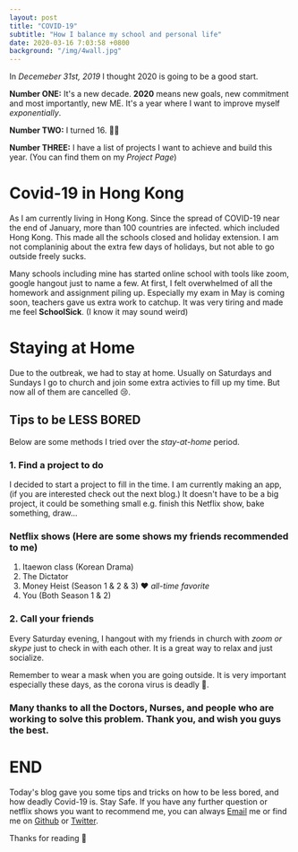 ```yaml
---
layout: post
title: "COVID-19"
subtitle: "How I balance my school and personal life"
date: 2020-03-16 7:03:58 +0800
background: "/img/4wall.jpg"
---
```


In _Decemeber 31st, 2019_ I thought 2020 is going to be a good start.

**Number ONE:** It's a new decade. **2020** means new goals, new commitment and most importantly, new ME. It's a year where I want to improve myself _exponentially_.

**Number TWO:** I turned 16. 🎂🎉

**Number THREE:** I have a list of projects I want to achieve and build this year. (You can find them on my *Project Page*)

# Covid-19 in Hong Kong

As I am currently living in Hong Kong. Since the spread of COVID-19 near the end of January, more than 100 countries are infected. which included Hong Kong. This made all the schools closed and holiday extension. I am not complaninig about the extra few days of holidays, but not able to go outside freely sucks.

Many schools including mine has started online school with tools like zoom, google hangout just to name a few. At first, I felt overwhelmed of all the homework and assignment piling up. Especially my exam in May is coming soon, teachers gave us extra work to catchup. It was very tiring and made me feel **SchoolSick**. (I know it may sound weird)

# Staying at Home

Due to the outbreak, we had to stay at home. Usually on Saturdays and Sundays I go to church and join some extra activies to fill up my time. But now all of them are cancelled 😢.

## Tips to be LESS BORED

Below are some methods I tried over the *stay-at-home* period.
### 1. Find a project to do

I decided to start a project to fill in the time. I am currently making an app, (if you are interested check out the next blog.) It doesn't have to be a big project, it could be something small e.g. finish this Netflix show, bake something, draw...

### Netflix shows (Here are some shows my friends recommended to me)
1. Itaewon class (Korean Drama)
2. The Dictator
3. Money Heist (Season 1 & 2 & 3) ❤️ *all-time favorite*
4. You (Both Season 1 & 2)

### 2. Call your friends

Every Saturday evening, I hangout with my friends in church with *zoom or skype* just to check in with each other. It is a great way to relax and just socialize.


Remember to wear a mask when you are going outside. It is very important especially these days, as the corona virus is deadly 🦠. 

### Many thanks to all the Doctors, Nurses, and people who are working to solve this problem. Thank you, and wish you guys the best.

# END

Today's blog gave you some tips and tricks on how to be less bored, and how deadly Covid-19 is. Stay Safe. If you have any further question or netflix shows you want to recommend me, you can always [Email]('melanie@melaniehsieh.com') me or find me on [Github]('https://github.com/') or [Twitter]("https://twitter.com/melaniehsieh").

Thanks for reading 👀